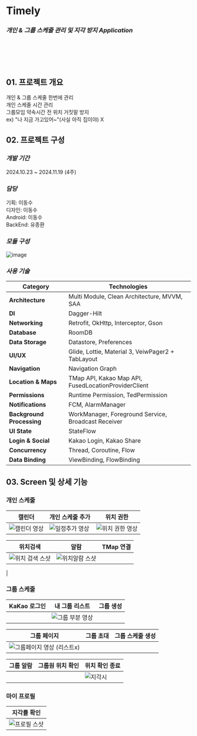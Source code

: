 # Timely
### ***개인 & 그룹 스케줄 관리 및 지각 방지 Application***<br>
<br><br><br><br>
## 01. 프로젝트 개요
개인 & 그룹 스케줄 한번에 관리     
개인 스케줄 시간 관리   
그룹모임 약속시간 전 위치 거짓말 방지    
  ex) "나 지금 가고있어~"(사실 아직 집이야) X   

## 02. 프로젝트 구성
### ***개발 기간***   
2024.10.23 ~ 2024.11.19 (4주)

### ***담당***   
기획: 이동수    
디자인: 이동수    
Android: 이동수   
BackEnd: 유종환   
      
       
### ***모듈 구성***
![image](https://github.com/user-attachments/assets/84a1a595-3903-4e5e-afd4-44a9203231a8)
      
      
### ***사용 기술***
| **Category** | **Technologies** |
| --- | --- |
| **Architecture** | Multi Module, Clean Architecture, MVVM, SAA |
| **DI** | Dagger-Hilt |
| **Networking** | Retrofit, OkHttp, Interceptor, Gson|
| **Database** | RoomDB |
| **Data Storage** |  Datastore, Preferences |
| **UI/UX** | Glide, Lottie, Material 3, VeiwPager2 + TabLayout |
| **Navigation** | Navigation Graph |
| **Location & Maps** | TMap API, Kakao Map API, FusedLocationProviderClient |
| **Permissions** | Runtime Permission, TedPermission |
| **Notifications** | FCM, AlarmManager |
| **Background Processing** | WorkManager, Foreground Service, Broadcast Receiver |
| **UI State** |StateFlow|
| **Login & Social** | Kakao Login, Kakao Share |
| **Concurrency** | Thread, Coroutine, Flow |
| **Data Binding** | ViewBinding, FlowBinding |



## 03. Screen 및 상세 기능
### 개인 스케줄
| 캘린더| 개인 스케줄 추가 | 위치 권한 |
|---|---|---|
|![캘린더 영상](https://github.com/user-attachments/assets/0518bf5d-06f5-437b-9179-0b444b0aa15b)|![일정추가 영상](https://github.com/user-attachments/assets/2f11083f-cdd0-463a-93a2-dfa0c056e66d)|![위치 권한 영상 ](https://github.com/user-attachments/assets/4b54ed15-e7cb-4afb-a4b5-0fbd2cc02075)|


| 위치검색 | 알람 | TMap 연결|
|---|---|---|
|![위치 검색 스샷](https://github.com/user-attachments/assets/b03aa7db-26ab-4f81-954d-923490316161)|![위치알람 스샷](https://github.com/user-attachments/assets/32db328c-3783-4fe8-8217-7ab0c284cdd5)| 
 |

### 그룹 스케줄
| KaKao 로그인 | 내 그룹 리스트 | 그룹 생성 |
|---|---|---|
||![그룹 부분 영상](https://github.com/user-attachments/assets/b351ff3f-670c-46b8-b9b4-d5358585b6b2)||

| 그룹 페이지 | 그룹 초대 | 그룹 스케줄 생성 |
|---|---|---|
|![그룹페이지 영상 (리스트x)](https://github.com/user-attachments/assets/875895de-5d05-409a-8485-9b557934f93a)|||

| 그룹 알람 | 그룹원 위치 확인 | 위치 확인 종료 |
|---|---|---|
|||![지각시](https://github.com/user-attachments/assets/f1b8851b-2cee-4e4b-951e-6d600cd3041e)|


### 마이 프로필
| 지각률 확인 |
|---|
|![프로필 스샷 ](https://github.com/user-attachments/assets/d6e68576-953c-4317-8c7f-59debb809e25)|


